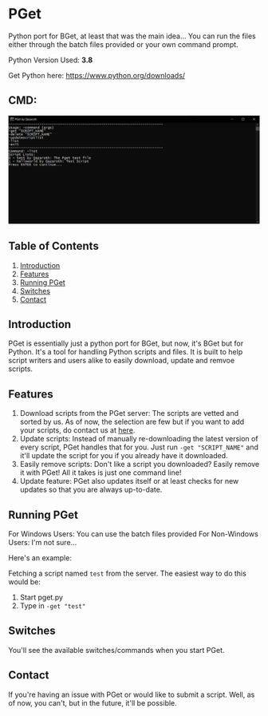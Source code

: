 # PGet
Python port for BGet, at least that was the main idea... You can run the
files either through the batch files provided or your own command prompt.

Python Version Used: **3.8**

Get Python here: https://www.python.org/downloads/

## CMD:
![Pget screenshot](https://github.com/Qazaroth/pget-list/blob/master/images/screenshot1.png)

## Table of Contents
1. [Introduction](https://github.com/Qazaroth/PGet/blob/master/README.md#introduction)
2. [Features](https://github.com/Qazaroth/PGet/blob/master/README.md#features)
3. [Running PGet](https://github.com/Qazaroth/PGet/blob/master/README.md#running-pget)
4. [Switches](https://github.com/Qazaroth/PGet/blob/master/README.md#switches)
5. [Contact](https://github.com/Qazaroth/PGet/blob/master/README.md#contact)

## Introduction
PGet is essentially just a python port for BGet, but now, it's BGet but for Python. It's a tool for handling Python
scripts and files. It is built to help script writers and users alike to easily download, update and remvoe scripts.

## Features
1. Download scripts from the PGet server: The scripts are vetted and sorted by us. As of now, the selection are few but
if you want to add your scripts, do contact us at [here](https://github.com/Qazaroth/PGet/blob/master/README.md#contact).
2. Update scripts: Instead of manually re-downloading the latest version of every script, PGet handles that for you.
Just run `-get "SCRIPT_NAME"` and it'll update the script for you if you already have it downloaded.
3. Easily remove scripts: Don't like a script you downloaded? Easily remove it with PGet! All it takes is just one
command line!
5. Update feature: PGet also updates itself or at least checks for new updates so that you are always up-to-date.

## Running PGet
For Windows Users: You can use the batch files provided
For Non-Windows Users: I'm not sure...

Here's an example:

Fetching a script named `test` from the server. The easiest way to do this would be:
1. Start pget.py
2. Type in `-get "test"`

## Switches
You'll see the available switches/commands when you start PGet.

## Contact
If you're having an issue with PGet or would like to submit a script. Well, as of now, you can't, but in the future,
it'll be possible.